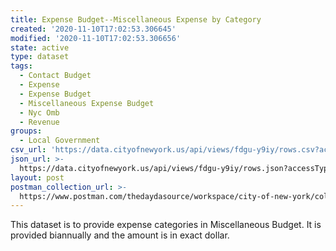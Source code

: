 ```yaml
---
title: Expense Budget--Miscellaneous Expense by Category
created: '2020-11-10T17:02:53.306645'
modified: '2020-11-10T17:02:53.306656'
state: active
type: dataset
tags:
  - Contact Budget
  - Expense
  - Expense Budget
  - Miscellaneous Expense Budget
  - Nyc Omb
  - Revenue
groups:
  - Local Government
csv_url: 'https://data.cityofnewyork.us/api/views/fdgu-y9iy/rows.csv?accessType=DOWNLOAD'
json_url: >-
  https://data.cityofnewyork.us/api/views/fdgu-y9iy/rows.json?accessType=DOWNLOAD
layout: post
postman_collection_url: >-
  https://www.postman.com/thedaydasource/workspace/city-of-new-york/collection/15909983-25c1fb39-ba31-403f-97a6-845836f0f12c
---
```

This dataset is to provide expense categories in Miscellaneous Budget.  It is provided biannually and the amount is in exact dollar.
